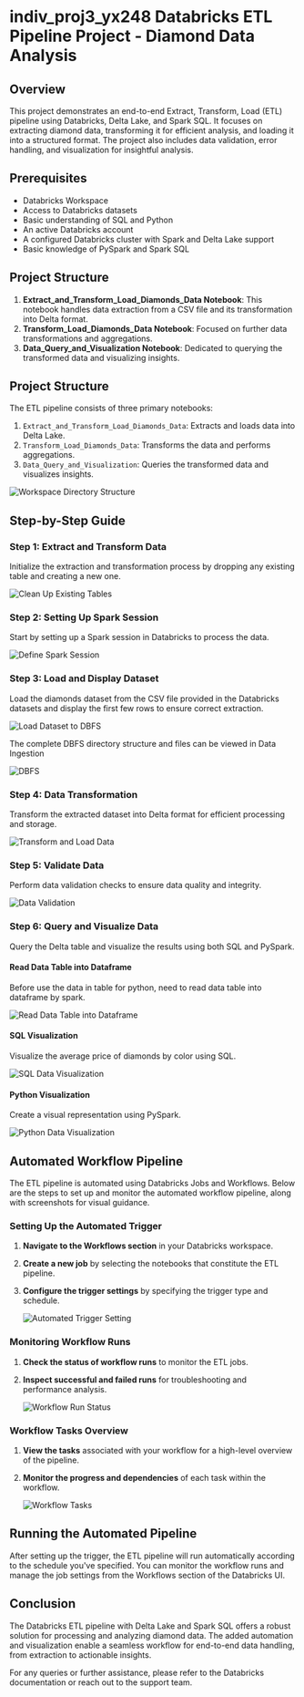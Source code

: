 # indiv_proj3_yx248 Databricks ETL Pipeline Project - Diamond Data Analysis

## Overview
This project demonstrates an end-to-end Extract, Transform, Load (ETL) pipeline using Databricks, Delta Lake, and Spark SQL. It focuses on extracting diamond data, transforming it for efficient analysis, and loading it into a structured format. The project also includes data validation, error handling, and visualization for insightful analysis.

## Prerequisites
- Databricks Workspace
- Access to Databricks datasets
- Basic understanding of SQL and Python
- An active Databricks account
- A configured Databricks cluster with Spark and Delta Lake support
- Basic knowledge of PySpark and Spark SQL

## Project Structure
1. **Extract_and_Transform_Load_Diamonds_Data Notebook**: This notebook handles data extraction from a CSV file and its transformation into Delta format.
2. **Transform_Load_Diamonds_Data Notebook**: Focused on further data transformations and aggregations.
3. **Data_Query_and_Visualization Notebook**: Dedicated to querying the transformed data and visualizing insights.

## Project Structure
The ETL pipeline consists of three primary notebooks:
1. `Extract_and_Transform_Load_Diamonds_Data`: Extracts and loads data into Delta Lake.
2. `Transform_Load_Diamonds_Data`: Transforms the data and performs aggregations.
3. `Data_Query_and_Visualization`: Queries the transformed data and visualizes insights.

![Workspace Directory Structure](workspace_directory_structure.png)

## Step-by-Step Guide

### Step 1: Extract and Transform Data
Initialize the extraction and transformation process by dropping any existing table and creating a new one.

![Clean Up Existing Tables](clean_up.png)

### Step 2: Setting Up Spark Session
Start by setting up a Spark session in Databricks to process the data.

![Define Spark Session](define_spark.png)

### Step 3: Load and Display Dataset
Load the diamonds dataset from the CSV file provided in the Databricks datasets and display the first few rows to ensure correct extraction.

![Load Dataset to DBFS](get_dataset_to_DBFS.png)

The complete DBFS directory structure and files can be viewed in Data Ingestion

![DBFS](DBFS.png)

### Step 4: Data Transformation
Transform the extracted dataset into Delta format for efficient processing and storage.

![Transform and Load Data](transform_and_load_check_data_with_Delta_lake.png)

### Step 5: Validate Data
Perform data validation checks to ensure data quality and integrity.

![Data Validation](validate_data.png)

### Step 6: Query and Visualize Data
Query the Delta table and visualize the results using both SQL and PySpark.

#### Read Data Table into Dataframe
Before use the data in table for python, need to read data table into dataframe by spark.

![Read Data Table into Dataframe](read_data_table_into_Dataframe.png)

#### SQL Visualization
Visualize the average price of diamonds by color using SQL.

![SQL Data Visualization](get_data_query_and_avg_result_by_sql.png)

#### Python Visualization
Create a visual representation using PySpark.

![Python Data Visualization](get_data_query_and_avg_result_by_spark.png)

## Automated Workflow Pipeline

The ETL pipeline is automated using Databricks Jobs and Workflows. Below are the steps to set up and monitor the automated workflow pipeline, along with screenshots for visual guidance.

### Setting Up the Automated Trigger

1. **Navigate to the Workflows section** in your Databricks workspace.
2. **Create a new job** by selecting the notebooks that constitute the ETL pipeline.
3. **Configure the trigger settings** by specifying the trigger type and schedule.

   ![Automated Trigger Setting](automated_trigger_setting.png)

### Monitoring Workflow Runs

1. **Check the status of workflow runs** to monitor the ETL jobs.
2. **Inspect successful and failed runs** for troubleshooting and performance analysis.

   ![Workflow Run Status](workflow_pass.png)

### Workflow Tasks Overview

1. **View the tasks** associated with your workflow for a high-level overview of the pipeline.
2. **Monitor the progress and dependencies** of each task within the workflow.

   ![Workflow Tasks](workflow_tasks.png)

## Running the Automated Pipeline

After setting up the trigger, the ETL pipeline will run automatically according to the schedule you've specified. You can monitor the workflow runs and manage the job settings from the Workflows section of the Databricks UI.

## Conclusion

The Databricks ETL pipeline with Delta Lake and Spark SQL offers a robust solution for processing and analyzing diamond data. The added automation and visualization enable a seamless workflow for end-to-end data handling, from extraction to actionable insights.

For any queries or further assistance, please refer to the Databricks documentation or reach out to the support team.
